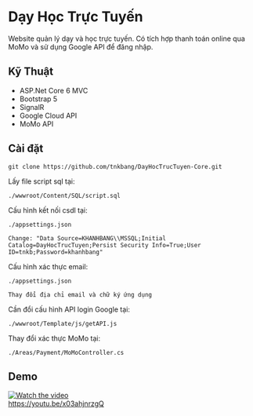 ﻿# Dạy Học Trực Tuyến

Website quản lý dạy và học trực tuyến. Có tích hợp thanh toán online qua MoMo và sử dụng Google API để đăng nhập.

## Kỹ Thuật

- ASP.Net Core 6 MVC
- Bootstrap 5
- SignalR
- Google Cloud API
- MoMo API

## Cài đặt

```
git clone https://github.com/tnkbang/DayHocTrucTuyen-Core.git
```

Lấy file script sql tại:
```
./wwwroot/Content/SQL/script.sql
```

Cấu hình kết nối csdl tại:
```
./appsettings.json

Change: "Data Source=KHANHBANG\\MSSQL;Initial Catalog=DayHocTrucTuyen;Persist Security Info=True;User ID=tnkb;Password=khanhbang"
```

Cấu hình xác thực email:
```
./appsettings.json

Thay đổi địa chỉ email và chữ ký ứng dụng
```

Cần đổi cấu hình API login Google tại:
```
./wwwroot/Template/js/getAPI.js
```

Thay đổi xác thực MoMo tại:
```
./Areas/Payment/MoMoController.cs
```

## Demo

[![Watch the video](https://img.youtube.com/vi/x03ahjnrzgQ/hqdefault.jpg)](https://youtu.be/x03ahjnrzgQ)
</br>
https://youtu.be/x03ahjnrzgQ